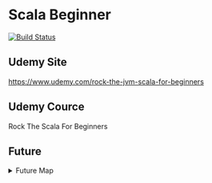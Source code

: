 # Scala Beginner
[![Build Status](https://travis-ci.org/friendbear/RockBeginnerForScala.svg?branch=master)](https://travis-ci.org/friendbear/RockBeginnerForScala)
## Udemy Site

<https://www.udemy.com/rock-the-jvm-scala-for-beginners>

## Udemy Cource
Rock The Scala For Beginners


## Future

<details>
<summary>Future Map</summary>
<pre>
<code>
val head = "Scala Advanced Cource".split(" ").toList.head
val power = {
 Seq(
   "Apache Spark",
   "AWS EMR",
   "AWS S3",
   "AWS DynamoDB"
 ).flatMap(v => Map(head -> v))
}.mkString
// ElasticsSearch -> Kibana -> ...
}
</code>

<code>
+ Scala Native
+ Scala JS
+ LLVM
+ etc 
</code>
</pre>
</details>

